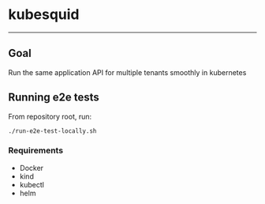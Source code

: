 # kubesquid
---

## Goal

Run the same application API for multiple tenants smoothly in kubernetes

## Running e2e tests

From repository root, run:

```
./run-e2e-test-locally.sh
```

### Requirements

- Docker
- kind
- kubectl
- helm
